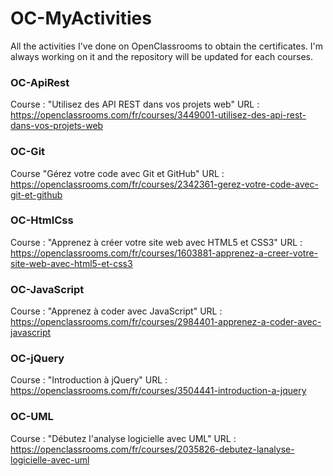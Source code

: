 # OC-MyActivities

All the activities I've done on OpenClassrooms to obtain the certificates.
I'm always working on it and the repository will be updated for each courses.

### OC-ApiRest
Course : "Utilisez des API REST dans vos projets web"
URL : https://openclassrooms.com/fr/courses/3449001-utilisez-des-api-rest-dans-vos-projets-web

### OC-Git
Course "Gérez votre code avec Git et GitHub"
URL : https://openclassrooms.com/fr/courses/2342361-gerez-votre-code-avec-git-et-github

### OC-HtmlCss
Course : "Apprenez à créer votre site web avec HTML5 et CSS3"
URL : https://openclassrooms.com/fr/courses/1603881-apprenez-a-creer-votre-site-web-avec-html5-et-css3

### OC-JavaScript
Course : "Apprenez à coder avec JavaScript"
URL : https://openclassrooms.com/fr/courses/2984401-apprenez-a-coder-avec-javascript

### OC-jQuery
Course : "Introduction à jQuery"
URL : https://openclassrooms.com/fr/courses/3504441-introduction-a-jquery 

### OC-UML
Course : "Débutez l'analyse logicielle avec UML"
URL : https://openclassrooms.com/fr/courses/2035826-debutez-lanalyse-logicielle-avec-uml
